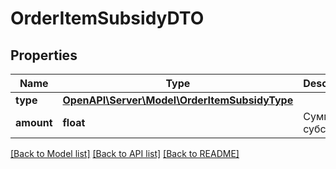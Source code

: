 # OrderItemSubsidyDTO

## Properties
Name | Type | Description | Notes
------------ | ------------- | ------------- | -------------
**type** | [**OpenAPI\Server\Model\OrderItemSubsidyType**](OrderItemSubsidyType.md) |  | [optional] 
**amount** | **float** | Сумма субсидии. | [optional] 

[[Back to Model list]](../README.md#documentation-for-models) [[Back to API list]](../README.md#documentation-for-api-endpoints) [[Back to README]](../README.md)


